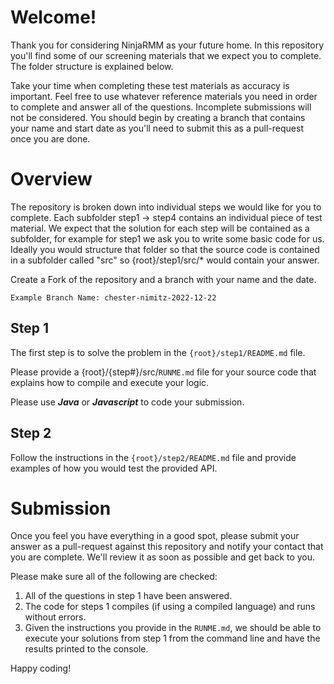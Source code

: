 # Welcome!
Thank you for considering NinjaRMM as your future home. In this repository you'll find some of our screening materials that we expect you to complete. The folder structure is explained below.

Take your time when completing these test materials as accuracy is important. Feel free to use whatever reference materials you need in order to complete and answer all of the questions. Incomplete submissions will not be considered. You should begin by creating a branch that contains your name and start date as you'll need to submit this as a pull-request once you are done.

# Overview
The repository is broken down into individual steps we would like for you to complete. Each subfolder step1 -> step4 contains an individual piece of test material. We expect that the solution for each step will be contained as a subfolder, for example for step1 we ask you to write some basic code for us. Ideally you would structure that folder so that the source code is contained in a subfolder called "src" so {root}/step1/src/* would contain your answer.

Create a Fork of the repository and a branch with your name and the date.

    Example Branch Name: chester-nimitz-2022-12-22

## Step 1
The first step is to solve the problem in the `{root}/step1/README.md` file. 

Please provide a {root}/{step#}/src/`RUNME.md` file for your source code that explains how to compile and execute your logic.

Please use ***Java*** or ***Javascript*** to code your submission.

## Step 2
Follow the instructions in the `{root}/step2/README.md` file and provide examples of how you would test the provided API.

# Submission
Once you feel you have everything in a good spot, please submit your answer as a pull-request against this repository and notify your contact that you are complete. We'll review it as soon as possible and get back to you.

Please make sure all of the following are checked:

1. All of the questions in step 1 have been answered.
2. The code for steps 1 compiles (if using a compiled language) and runs without errors.
3. Given the instructions you provide in the `RUNME.md`, we should be able to execute your solutions from step 1 from the command line and have the results printed to the console.

Happy coding!